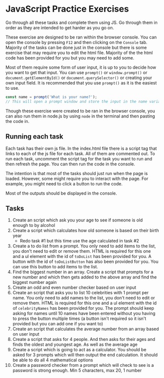 # JavaScript Practice Exercises
Go through all these tasks and complete them using JS. Go through them in order as they are intended to get harder as you go on.

These exercise are designed to be ran within the browser console. You can open the console by pressing `F12` and then clicking on the `Console` tab. Majority of the tasks can be done just in the console but there is some exercise that may require you to edit the html file. Majority of the the html code has been provided for you but you may need to add some.

Most of them require some form of user input, it is up to you to decide how you want to get that input. You can use `prompt()` or `window.prompt()` or `document.getElementById()` or `document.querySelector()` or creating your own input field. It is recommended that you use `prompt()` as it is the easiest to use.

```javascript
const name = prompt('What is your name?');
// This will open a prompt window and store the input in the name variable
```

Though these exercise were created to be ran in the browser console, you can also run them in node.js by using `node` in the terminal and then pasting the code in.

## Running each task

Each task has their own js file. In the index.html file there is a script tag that links to each of the js file for each task. All of them are commented out. To run each task, uncomment the script tag for the task you want to run and then refresh the page. You can then run the code in the console.

The intention is that most of the tasks should just run when the page is loaded. However, some might require you to interact with the page. For example, you might need to click a button to run the code.

Most of the outputs should be displayed in the console.

## Tasks

1. Create an script which ask you your age to see if someone is old enough to by alcohol
2. Create a script which calculates how old someone is based on their birth year
   - Redo task #1 but this time use the age calculated in task #2
3. Create a to do list from a prompt. You only need to add items to the list, you don't need to edit or remove them. HTML is required for this one and a ul element with the id of `toDoList` has been provided for you. A button with the id of `toDoListButton` has also been provided for you. You can use this button to add items to the list.
4. Find the biggest number in an array. Create a script that prompts for a new number and which then gets added to the above array and find the biggest number again
5. Create an odd and even number checker based on user input
6. Create an script that asks you to list 10 celebrities with 1 prompt per name. You only need to add names to the list, you don't need to edit or remove them. HTML is required for this one and a ul element with the id of `celebrityNames` has been provided for you. The prompt should keep asking for names until 10 names have been entered without you having to press the button multiple times (a button isn't required so it isn't provided but you can add one if you want to)
7. Create an script that calculates the average number from an array based on user input
8. Create a script that asks for 4 people. And then asks for their ages and finds the oldest and youngest age. As well as the average age
9. Create a script which is going to act as a calculator. You should be asked for 3 prompts which will then output the end calculation. It should be able to do all 4 mathematical options
10. Create a password checker from a prompt which will check to see is a password is strong enough. Min 5 characters, max 20, 1 number
